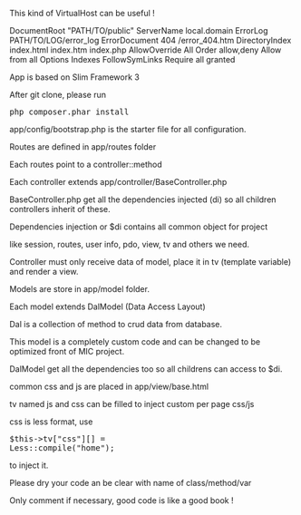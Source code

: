This kind of VirtualHost can be useful !

<VirtualHost local.domain>
    DocumentRoot "PATH/TO/public"
    ServerName local.domain
    ErrorLog PATH/TO/LOG/error_log
    ErrorDocument 404 /error_404.htm
    DirectoryIndex index.html index.htm index.php
    <Directory "PATH/TO/public">
        AllowOverride All
        Order allow,deny
        Allow from all
        Options Indexes FollowSymLinks
        Require all granted
    </Directory>
</VirtualHost>


App is based on Slim Framework 3

After git clone, please run <pre>php composer.phar install</pre> 

app/config/bootstrap.php is the starter file for all configuration.

Routes are defined in app/routes folder

Each routes point to a controller::method 

Each controller extends app/controller/BaseController.php

BaseController.php get all the dependencies injected (di) so all children controllers inherit of these.

Dependencies injection or $di contains all common object for project 

like session, routes, user info, pdo, view, tv and others we need.

Controller must only receive data of model, place it in tv (template variable) and render a view.

Models are store in app/model folder.

Each model extends DalModel (Data Access Layout)

Dal is a collection of method to crud data from database.

This model is a completely custom code and can be changed to be optimized front of MIC project.

DalModel get all the dependencies too so all childrens can access to $di.

common css and js are placed in app/view/base.html

tv named js and css can be filled to inject custom per page css/js

css is less format, use <pre>$this->tv["css"][] = Less::compile("home");</pre> to inject it.

Please dry your code an be clear with name of class/method/var

Only comment if necessary, good code is like a good book !
